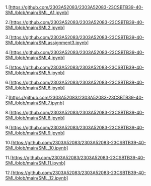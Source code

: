 1.[https://github.com/2303A52083/2303A52083-23CSBTB39-40-SML/blob/main/SML_A1.ipynb]

2.[https://github.com/2303A52083/2303A52083-23CSBTB39-40-SML/blob/main/SML2.ipynb]

3.[https://github.com/2303A52083/2303A52083-23CSBTB39-40-SML/blob/main/SMLassignment3.ipynb]

4.[https://github.com/2303A52083/2303A52083-23CSBTB39-40-SML/blob/main/SML4.ipynb]

5.[https://github.com/2303A52083/2303A52083-23CSBTB39-40-SML/blob/main/SML5.ipynb]

6.[https://github.com/2303A52083/2303A52083-23CSBTB39-40-SML/blob/main/SML6.ipynb]

7.[https://github.com/2303A52083/2303A52083-23CSBTB39-40-SML/blob/main/SML7.ipynb]

8.[https://github.com/2303A52083/2303A52083-23CSBTB39-40-SML/blob/main/SML8.ipynb]

9.[https://github.com/2303A52083/2303A52083-23CSBTB39-40-SML/blob/main/SML9.ipynb]

10.[https://github.com/2303A52083/2303A52083-23CSBTB39-40-SML/blob/main/SML_10.ipynb]

11.[https://github.com/2303A52083/2303A52083-23CSBTB39-40-SML/blob/main/SML11.ipynb]

12.[https://github.com/2303A52083/2303A52083-23CSBTB39-40-SML/blob/main/SML_12.ipynb]
